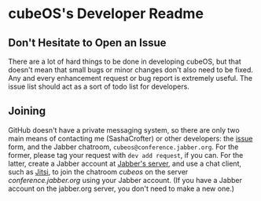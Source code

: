 # cubeOS's Developer Readme

## Don't Hesitate to Open an Issue
There are a lot of hard things to be done in developing cubeOS, but that doesn't mean that small bugs or minor changes don't also need to be fixed. Any and every enhancement request or bug report is extremely useful. The issue list should act as a sort of todo list for developers.

## Joining
GitHub doesn't have a private messaging system, so there are only two main means of contacting me (SashaCrofter) or other developers: the [issue](http://github.com/cubeOS/cubeOS-alpha/issues/) form, and the Jabber chatroom, `cubeos@conference.jabber.org`. For the former, please tag your request with `dev add request`, if you can. For the latter, create a Jabber account at [Jabber's server](https://register.jabber.org/), and use a chat client, such as [Jitsi](https://jitsi.org/), to join the chatroom *cubeos* on the server *conference.jabber.org* using your Jabber account. (If you have a Jabber account on the jabber.org server, you don't need to make a new one.)
